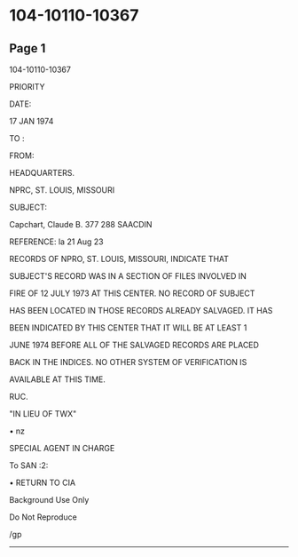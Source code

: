 # 104-10110-10367

## Page 1

104-10110-10367

PRIORITY

DATE:

17 JAN 1974

TO :

FROM:

HEADQUARTERS.

NPRC, ST. LOUIS, MISSOURI

SUBJECT:

Capchart, Claude B. 377 288 SAACDIN

REFERENCE: la 21 Aug 23

RECORDS OF NPRO, ST. LOUIS, MISSOURI, INDICATE THAT

SUBJECT'S RECORD WAS IN A SECTION OF FILES INVOLVED IN

FIRE OF 12 JULY 1973 AT THIS CENTER. NO RECORD OF SUBJECT

HAS BEEN LOCATED IN THOSE RECORDS ALREADY SALVAGED. IT HAS

BEEN INDICATED BY THIS CENTER THAT IT WILL BE AT LEAST 1

JUNE 1974 BEFORE ALL OF THE SALVAGED RECORDS ARE PLACED

BACK IN THE INDICES. NO OTHER SYSTEM OF VERIFICATION IS

AVAILABLE AT THIS TIME.

RUC.

"IN LIEU OF TWX"

• nz

SPECIAL AGENT IN CHARGE

To SAN :2:

• RETURN TO CIA

Background Use Only

Do Not Reproduce

/gp

---

